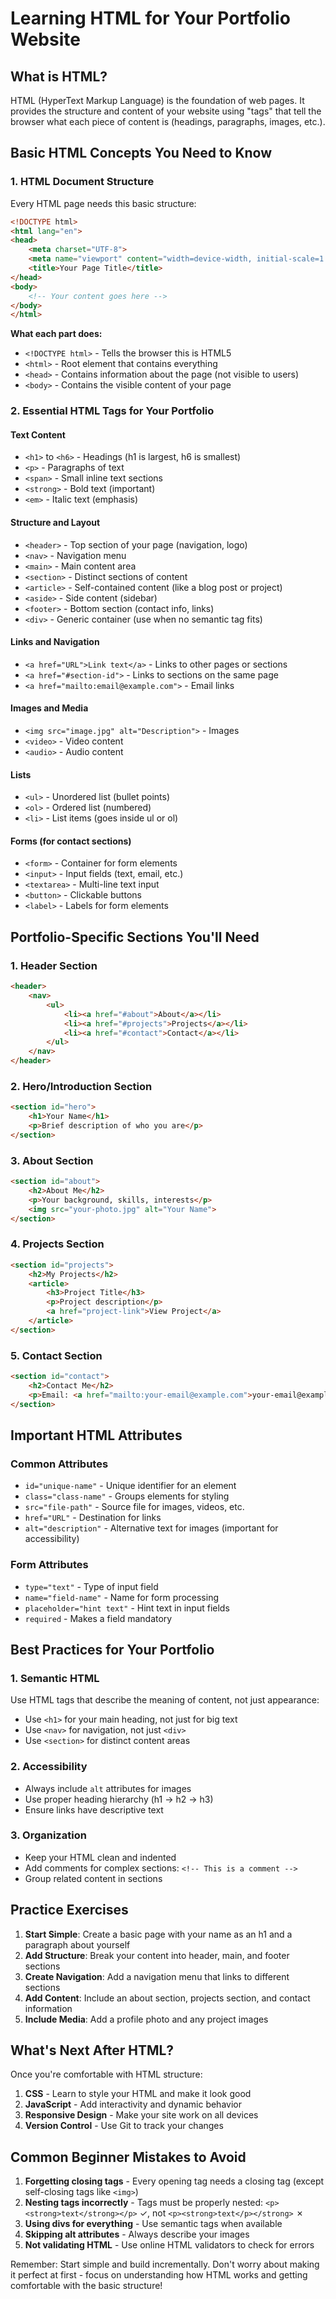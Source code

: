 # Learning HTML for Your Portfolio Website

## What is HTML?
HTML (HyperText Markup Language) is the foundation of web pages. It provides the structure and content of your website using "tags" that tell the browser what each piece of content is (headings, paragraphs, images, etc.).

## Basic HTML Concepts You Need to Know

### 1. HTML Document Structure
Every HTML page needs this basic structure:
```html
<!DOCTYPE html>
<html lang="en">
<head>
    <meta charset="UTF-8">
    <meta name="viewport" content="width=device-width, initial-scale=1.0">
    <title>Your Page Title</title>
</head>
<body>
    <!-- Your content goes here -->
</body>
</html>
```

**What each part does:**
- `<!DOCTYPE html>` - Tells the browser this is HTML5
- `<html>` - Root element that contains everything
- `<head>` - Contains information about the page (not visible to users)
- `<body>` - Contains the visible content of your page

### 2. Essential HTML Tags for Your Portfolio

#### Text Content
- `<h1>` to `<h6>` - Headings (h1 is largest, h6 is smallest)
- `<p>` - Paragraphs of text
- `<span>` - Small inline text sections
- `<strong>` - Bold text (important)
- `<em>` - Italic text (emphasis)

#### Structure and Layout
- `<header>` - Top section of your page (navigation, logo)
- `<nav>` - Navigation menu
- `<main>` - Main content area
- `<section>` - Distinct sections of content
- `<article>` - Self-contained content (like a blog post or project)
- `<aside>` - Side content (sidebar)
- `<footer>` - Bottom section (contact info, links)
- `<div>` - Generic container (use when no semantic tag fits)

#### Links and Navigation
- `<a href="URL">Link text</a>` - Links to other pages or sections
- `<a href="#section-id">` - Links to sections on the same page
- `<a href="mailto:email@example.com">` - Email links

#### Images and Media
- `<img src="image.jpg" alt="Description">` - Images
- `<video>` - Video content
- `<audio>` - Audio content

#### Lists
- `<ul>` - Unordered list (bullet points)
- `<ol>` - Ordered list (numbered)
- `<li>` - List items (goes inside ul or ol)

#### Forms (for contact sections)
- `<form>` - Container for form elements
- `<input>` - Input fields (text, email, etc.)
- `<textarea>` - Multi-line text input
- `<button>` - Clickable buttons
- `<label>` - Labels for form elements

## Portfolio-Specific Sections You'll Need

### 1. Header Section
```html
<header>
    <nav>
        <ul>
            <li><a href="#about">About</a></li>
            <li><a href="#projects">Projects</a></li>
            <li><a href="#contact">Contact</a></li>
        </ul>
    </nav>
</header>
```

### 2. Hero/Introduction Section
```html
<section id="hero">
    <h1>Your Name</h1>
    <p>Brief description of who you are</p>
</section>
```

### 3. About Section
```html
<section id="about">
    <h2>About Me</h2>
    <p>Your background, skills, interests</p>
    <img src="your-photo.jpg" alt="Your Name">
</section>
```

### 4. Projects Section
```html
<section id="projects">
    <h2>My Projects</h2>
    <article>
        <h3>Project Title</h3>
        <p>Project description</p>
        <a href="project-link">View Project</a>
    </article>
</section>
```

### 5. Contact Section
```html
<section id="contact">
    <h2>Contact Me</h2>
    <p>Email: <a href="mailto:your-email@example.com">your-email@example.com</a></p>
</section>
```

## Important HTML Attributes

### Common Attributes
- `id="unique-name"` - Unique identifier for an element
- `class="class-name"` - Groups elements for styling
- `src="file-path"` - Source file for images, videos, etc.
- `href="URL"` - Destination for links
- `alt="description"` - Alternative text for images (important for accessibility)

### Form Attributes
- `type="text"` - Type of input field
- `name="field-name"` - Name for form processing
- `placeholder="hint text"` - Hint text in input fields
- `required` - Makes a field mandatory

## Best Practices for Your Portfolio

### 1. Semantic HTML
Use HTML tags that describe the meaning of content, not just appearance:
- Use `<h1>` for your main heading, not just for big text
- Use `<nav>` for navigation, not just `<div>`
- Use `<section>` for distinct content areas

### 2. Accessibility
- Always include `alt` attributes for images
- Use proper heading hierarchy (h1 → h2 → h3)
- Ensure links have descriptive text

### 3. Organization
- Keep your HTML clean and indented
- Add comments for complex sections: `<!-- This is a comment -->`
- Group related content in sections

## Practice Exercises

1. **Start Simple**: Create a basic page with your name as an h1 and a paragraph about yourself
2. **Add Structure**: Break your content into header, main, and footer sections
3. **Create Navigation**: Add a navigation menu that links to different sections
4. **Add Content**: Include an about section, projects section, and contact information
5. **Include Media**: Add a profile photo and any project images

## What's Next After HTML?

Once you're comfortable with HTML structure:
1. **CSS** - Learn to style your HTML and make it look good
2. **JavaScript** - Add interactivity and dynamic behavior
3. **Responsive Design** - Make your site work on all devices
4. **Version Control** - Use Git to track your changes

## Common Beginner Mistakes to Avoid

1. **Forgetting closing tags** - Every opening tag needs a closing tag (except self-closing tags like `<img>`)
2. **Nesting tags incorrectly** - Tags must be properly nested: `<p><strong>text</strong></p>` ✓, not `<p><strong>text</p></strong>` ✗
3. **Using divs for everything** - Use semantic tags when available
4. **Skipping alt attributes** - Always describe your images
5. **Not validating HTML** - Use online HTML validators to check for errors

Remember: Start simple and build incrementally. Don't worry about making it perfect at first - focus on understanding how HTML works and getting comfortable with the basic structure!
